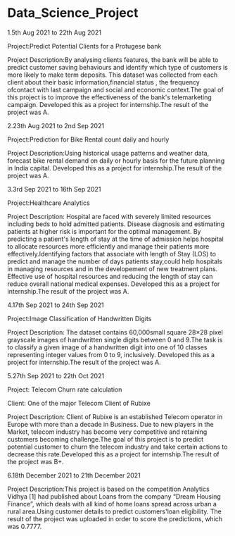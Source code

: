 # Data_Science_Project

1.5th Aug 2021 to 22th Aug 2021

Project:Predict  Potential Clients for a Protugese bank

Project Description:By analysing clients features, the bank will be able to predict customer saving behaviours and identify which type of customers is more likely to make term deposits.
This dataset was collected from each client about their basic information,financial status , the  frequency ofcontact with last campaign and social and economic context.The goal of this project is to improve the effectiveness of the bank's telemarketing campaign. Developed this as a project for internship.The result of the project was A.

2.23th Aug 2021 to 2nd Sep 2021

Project:Prediction for Bike Rental count daily and hourly

Project Description:Using historical usage patterns and weather data, forecast bike rental demand on daily or hourly basis for the future planning in India capital. Developed this as a project for internship.The result of the project was A.

3.3rd Sep 2021 to 16th Sep 2021

Project:Healthcare Analytics

Project Description: Hospital are faced with severely limited resources including beds to hold admitted patients. Disease diagnosis and estimating patients at higher risk is important for the optimal management. By predicting a patient's length of stay at the time of admission helps hospital to allocate resources more efficiently and manage their patients more effectively.Identifying factors that associate with length of Stay (LOS) to predict and manage the number of days patients stay,could help hospitals in managing resources and in the developement of new treatment plans. 
Effective use of hospital resources and reducing the length of stay can reduce overall national medical expenses. Developed this as a project for internship.The result of the project was A.

4.17th Sep 2021 to 24th Sep 2021

Project:Image Classification of Handwritten Digits

Project Description: The dataset contains 60,000small square 28×28 pixel grayscale images of handwritten single digits between 0 and 9.The task is to classify a given image of a handwritten digit into one of 10 classes representing integer values from 0 to 9, inclusively. Developed this as a project for internship.The result of the project was A.

5.27th Sep 2021 to 22th Oct 2021

Project: Telecom Churn rate calculation

Client: One of the major Telecom Client of Rubixe

Project Description: Client of Rubixe  is an established Telecom operator in Europe with more than a decade in Business. Due to new players in the Market, telecom industry has become very competitive and retaining customers becoming challenge.The goal of this project is to predict potential customer to churn the telecom industry and take certain actions to decrease this rate.Developed this as a project for internship.The result of the project was B+.

6.18th December 2021 to 21th December 2021

Project Description:This project is based on the competition Analytics Vidhya [1] had published about Loans from the company “Dream Housing Finance”, which deals with all kind of home loans spread across urban a rural area.Using customer details to predict customers'loan eligibility. The result of the project was uploaded in order to score the predictions, which was 0.7777. 

  
 
